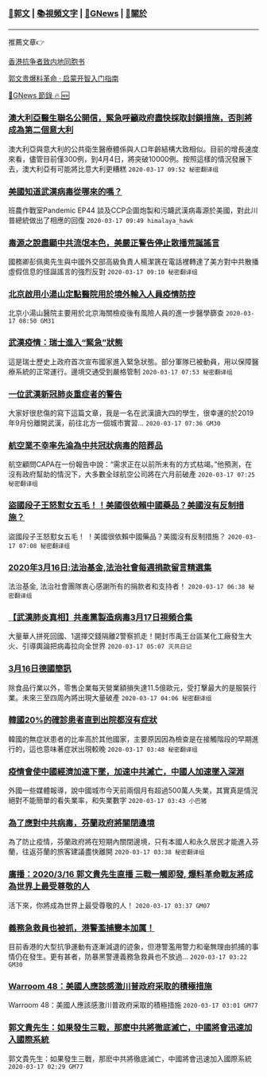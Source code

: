 ###  [:eagle:郭文](https://github.com/ourhimalayas/txt) | [:books:視頻文字](https://github.com/ourhimalayas/txt/blob/master/content/README.md) | [:newspaper:GNews](https://github.com/ourhimalayas/txt/blob/master/content/gnews/README.md) | [:pray:關於](https://github.com/ourhimalayas/home/tree/master/about)
---

推薦文章:point_right:

[香港抗争者致内地同胞书](https://github.com/ourhimalayas/news/blob/master/2019/08/a_letter_from_the_hong_kong_people.md)

[郭文贵爆料革命 · 启蒙开智入门指南](https://github.com/ourhimalayas/txt/issues/1)

[:newspaper:GNews 節錄 :fire: :new:](https://github.com/ourhimalayas/txt/blob/master/content/gnews/README.md) 



### [澳大利亞醫生聯名公開信，緊急呼籲政府盡快採取封鎖措施，否則將成為第二個意大利](/content/gnews/1/README.md)

澳大利亞與意大利的公共衛生醫療體係與人口年齡結構大致相似。目前的增長速度來看，儘管目前僅300例，到4月4日，將突破10000例。按照這樣的情況發展下去，澳大利亞有可能將比意大利更糟糕  `2020-03-17 09:52 秘密翻译组`

### [美國知道武漢病毒從哪來的嗎？](/content/gnews/2/README.md)

班農作戰室Pandemic EP44 談及CCP企圖炮製和污衊武漢病毒源於美國，對此川普總統做出了相應的回復  `2020-03-17 09:49 himalaya_hawk`

### [毒源之說盡顯中共流氓本色，美嚴正警告停止散播荒誕謠言](/content/gnews/3/README.md)

國務卿彭佩奧先生與中國外交部高級負責人楊潔篪在電話裡轉達了美方對中共散播虛假信息的怪誕謠言的強烈反對  `2020-03-17 09:10 秘密翻译组`

### [北京啟用小湯山定點醫院用於境外輸入人員疫情防控](/content/gnews/4/README.md)

北京小湯山醫院主要用於北京海關檢疫後有風險人員的進一步醫學篩查  `2020-03-17 08:50 GM31`

### [武漢疫情：瑞士進入“緊急”狀態](/content/gnews/5/README.md)

這是瑞士歷史上政府首次宣布國家進入緊急狀態。部分軍隊已被動員，用以保障醫療系統的正常運行。邊境交通受到嚴格管制  `2020-03-17 07:53 秘密翻译组`

### [一位武漢新冠肺炎重症者的警告](/content/gnews/6/README.md)

大家好很悲傷的寫下這篇文章，我是一名在武漢讀大四的學生，很幸運的於2019年9月份離開武漢，前往北方一個城市實習...  `2020-03-17 07:36 GM30`

### [航空業不幸率先淪為中共冠狀病毒的陪葬品](/content/gnews/7/README.md)

航空顧問CAPA在一份報告中說：“需求正在以前所未有的方式枯竭。”他預測，在沒有政府幫助的情況下，大多數全球航空公司將在六月前破產  `2020-03-17 07:25 秘密翻译组`

### [盜國段子王怒懟女五毛！！美國很依賴中國藥品？美國沒有反制措施？](/content/gnews/8/README.md)

盜國段子王怒懟女五毛！ ！美國很依賴中國藥品？美國沒有反制措施？  `2020-03-17 07:08 秘密翻译组`

### [2020年3月16日:法治基金,法治社會每週捐款留言精選集](/content/gnews/9/README.md)

法治基金, 法治社會團隊衷心感謝所有的捐款者和支持者！  `2020-03-17 06:38 秘密翻译组`

### [【武漢肺炎真相】共產黨製造病毒3月17日視頻合集](/content/gnews/10/README.md)

大量華人拼死回國、1選擇交錢隔離2警察抓走！開封市禹王台區某化工廠發生大火、引導輿論把病毒拉向全世界  `2020-03-17 05:07 灭共日记`

### [3月16日德國簡訊](/content/gnews/11/README.md)

除食品行業以外，零售企業每天營業額損失達11.5億歐元，受打擊最大的是服裝行業。未來三至四周內將出現大量破產  `2020-03-17 04:06 秘密翻译组`

### [韓國20%的確診患者直到出院都沒有症狀](/content/gnews/12/README.md)

韓國的無症狀患者的比率高於其他國家，主要原因因為檢查是在接觸階段的早期進行的，這也意味著症狀出現較晚  `2020-03-17 03:48 秘密翻译组`

### [疫情會使中國經濟加速下墜，加速中共滅亡，中國人加速墜入深淵](/content/gnews/13/README.md)

外國一些媒體報導，說中國城市今天前兩個月有超過500萬人失業，其實真是情況絕對不能簡單的看失業率，和失業數字  `2020-03-17 03:43 小巴猪`

### [為了應對中共病毒，芬蘭政府將關閉邊境](/content/gnews/14/README.md)

為了防止疫情，芬蘭政府將在短期內關閉邊境，只有本國人和永久居民才能進入芬蘭，往返芬蘭的旅客建議盡快離開  `2020-03-17 03:38 秘密翻译组`

### [廣播：2020/3/16 郭文貴先生直播 三戰一觸即發, 爆料革命戰友將成為世界上最受尊敬的人](/content/gnews/15/README.md)

活下來，你將成為世界上最受尊敬的人！  `2020-03-17 03:37 GM07`

### [義務急救員也被抓，港警濫捕變本加厲！](/content/gnews/16/README.md)

目前香港的大型抗爭運動有逐漸減退的迹象，但港警濫用警力和毫無理由抓捕的事情仍在發生。更有甚者，防暴黑警連義務急救員也不放過...  `2020-03-17 03:22 GM30`

### [Warroom 48：美國人應該感激川普政府采取的積極措施](/content/gnews/17/README.md)

Warroom 48：美國人應該感激川普政府采取的積極措施  `2020-03-17 03:01 GM77`

### [郭文貴先生：如果發生三戰，那麽中共將徹底滅亡，中國將會迅速加入國際系統](/content/gnews/18/README.md)

郭文貴先生：如果發生三戰，那麽中共將徹底滅亡，中國將會迅速加入國際系統  `2020-03-17 02:29 GM77`

